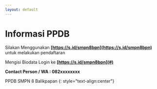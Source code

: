 ```yaml
---
layout: default
---
```


# Informasi PPDB

Silakan Menggunakan **[https://s.id/smpn8bpn](https://s.id/smpn8bpn)** untuk melakukan pendaftaran


Mengisi Biodata Login ke **[https://s.id/smpn8bpn](#)**

**Contact Person / WA : 082xxxxxxxx**

PPDB SMPN 8 Balikpapan
{: style="text-align:center"}
